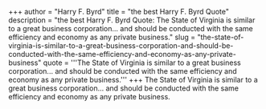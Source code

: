 +++
author = "Harry F. Byrd"
title = "the best Harry F. Byrd Quote"
description = "the best Harry F. Byrd Quote: The State of Virginia is similar to a great business corporation... and should be conducted with the same efficiency and economy as any private business."
slug = "the-state-of-virginia-is-similar-to-a-great-business-corporation-and-should-be-conducted-with-the-same-efficiency-and-economy-as-any-private-business"
quote = '''The State of Virginia is similar to a great business corporation... and should be conducted with the same efficiency and economy as any private business.'''
+++
The State of Virginia is similar to a great business corporation... and should be conducted with the same efficiency and economy as any private business.
